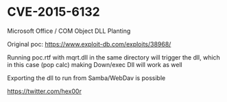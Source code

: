 # CVE-2015-6132
Microsoft Office / COM Object DLL Planting 

Original poc:
https://www.exploit-db.com/exploits/38968/

Running poc.rtf with mqrt.dll in the same directory will trigger the dll, which in this case (pop calc)
making Down/exec Dll will work as well

Exporting the dll to run from Samba/WebDav is possible


https://twitter.com/hex00r

